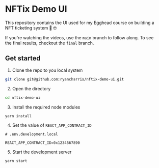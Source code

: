 # NFTix Demo UI

This repository contains the UI used for my Egghead course on building a NFT ticketing system 🥚 🤓

If you're watching the videos, use the `main` branch to follow along. To see the final results, checkout the `final` branch.

## Get started

1. Clone the repo to you local system

```bash
git clone git@github.com:ryancharris/nftix-demo-ui.git
```

2. Open the directory

```bash
cd nftix-demo-ui
```

3. Install the required node modules

```bash
yarn install
```

4. Set the value of `REACT_APP_CONTRACT_ID`

```env
# .env.development.local

REACT_APP_CONTRACT_ID=0x1234567890
```

5. Start the development server

```bash
yarn start
```
